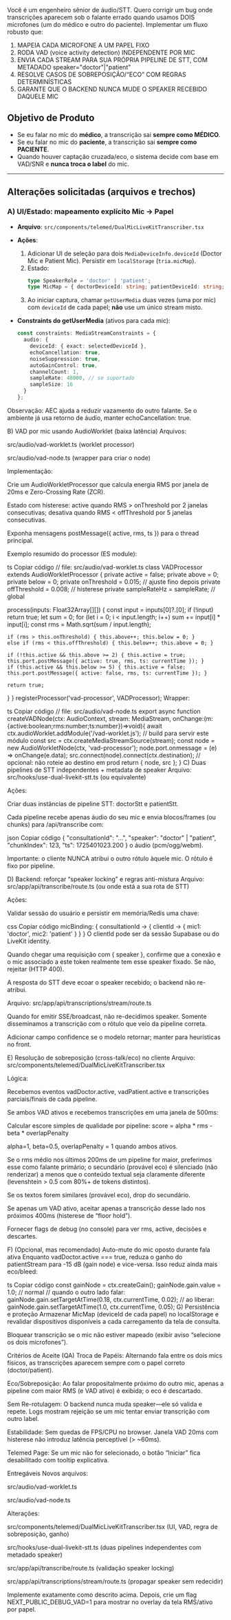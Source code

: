 Você é um engenheiro sênior de áudio/STT. Quero corrigir um bug onde transcrições aparecem sob o falante errado quando usamos DOIS microfones (um do médico e outro do paciente). Implementar um fluxo robusto que:

1) MAPEIA CADA MICROFONE A UM PAPEL FIXO
2) RODA VAD (voice activity detection) INDEPENDENTE POR MIC
3) ENVIA CADA STREAM PARA SUA PRÓPRIA PIPELINE DE STT, COM METADADO speaker="doctor"|"patient"
4) RESOLVE CASOS DE SOBREPOSIÇÃO/“ECO” COM REGRAS DETERMINÍSTICAS
5) GARANTE QUE O BACKEND NUNCA MUDE O SPEAKER RECEBIDO DAQUELE MIC

## Objetivo de Produto
- Se eu falar no mic do **médico**, a transcrição sai **sempre como MÉDICO**.
- Se eu falar no mic do **paciente**, a transcrição sai **sempre como PACIENTE**.
- Quando houver captação cruzada/eco, o sistema decide com base em VAD/SNR e **nunca troca o label** do mic.

---

## Alterações solicitadas (arquivos e trechos)

### A) UI/Estado: mapeamento explícito Mic → Papel
- **Arquivo**: `src/components/telemed/DualMicLiveKitTranscriber.tsx`
- **Ações**:
  1. Adicionar UI de seleção para dois `MediaDeviceInfo.deviceId` (Doctor Mic e Patient Mic). Persistir em `localStorage` (`tria.micMap`).
  2. Estado:
     ```ts
     type SpeakerRole = 'doctor' | 'patient';
     type MicMap = { doctorDeviceId: string; patientDeviceId: string; };
     ```
  3. Ao iniciar captura, chamar `getUserMedia` duas vezes (uma por mic) com `deviceId` de cada papel; **não** use um único stream misto.

- **Constraints do getUserMedia** (ativos para cada mic):
  ```ts
  const constraints: MediaStreamConstraints = {
    audio: {
      deviceId: { exact: selectedDeviceId },
      echoCancellation: true,
      noiseSuppression: true,
      autoGainControl: true,
      channelCount: 1,
      sampleRate: 48000, // se suportado
      sampleSize: 16
    }
  };
Observação: AEC ajuda a reduzir vazamento do outro falante. Se o ambiente já usa retorno de áudio, manter echoCancellation: true.

B) VAD por mic usando AudioWorklet (baixa latência)
Arquivos:

src/audio/vad-worklet.ts (worklet processor)

src/audio/vad-node.ts (wrapper para criar o node)

Implementação:

Crie um AudioWorkletProcessor que calcula energia RMS por janela de 20ms e Zero-Crossing Rate (ZCR).

Estado com histerese: active quando RMS > onThreshold por 2 janelas consecutivas; desativa quando RMS < offThreshold por 5 janelas consecutivas.

Exponha mensagens postMessage({ active, rms, ts }) para o thread principal.

Exemplo resumido do processor (ES module):

ts
Copiar código
// file: src/audio/vad-worklet.ts
class VADProcessor extends AudioWorkletProcessor {
  private active = false;
  private above = 0;
  private below = 0;
  private onThreshold = 0.015;   // ajuste fino depois
  private offThreshold = 0.008;  // histerese
  private sampleRateHz = sampleRate; // global

  process(inputs: Float32Array[][]) {
    const input = inputs[0]?.[0];
    if (!input) return true;
    let sum = 0;
    for (let i = 0; i < input.length; i++) sum += input[i] * input[i];
    const rms = Math.sqrt(sum / input.length);

    if (rms > this.onThreshold) { this.above++; this.below = 0; }
    else if (rms < this.offThreshold) { this.below++; this.above = 0; }

    if (!this.active && this.above >= 2) { this.active = true; this.port.postMessage({ active: true, rms, ts: currentTime }); }
    if (this.active && this.below >= 5) { this.active = false; this.port.postMessage({ active: false, rms, ts: currentTime }); }

    return true;
  }
}
registerProcessor('vad-processor', VADProcessor);
Wrapper:

ts
Copiar código
// file: src/audio/vad-node.ts
export async function createVADNode(ctx: AudioContext, stream: MediaStream, onChange:(m:{active:boolean;rms:number;ts:number})=>void){
  await ctx.audioWorklet.addModule('/vad-worklet.js'); // build para servir este módulo
  const src = ctx.createMediaStreamSource(stream);
  const node = new AudioWorkletNode(ctx, 'vad-processor');
  node.port.onmessage = (e) => onChange(e.data);
  src.connect(node).connect(ctx.destination); // opcional: não roteie ao destino em prod
  return { node, src };
}
C) Duas pipelines de STT independentes + metadata de speaker
Arquivo: src/hooks/use-dual-livekit-stt.ts (ou equivalente)

Ações:

Criar duas instâncias de pipeline STT: doctorStt e patientStt.

Cada pipeline recebe apenas áudio do seu mic e envia blocos/frames (ou chunks) para /api/transcribe com:

json
Copiar código
{
  "consultationId": "...",
  "speaker": "doctor" | "patient",
  "chunkIndex": 123,
  "ts": 1725401023.200
}
o áudio (pcm/ogg/webm).

Importante: o cliente NUNCA atribui o outro rótulo àquele mic. O rótulo é fixo por pipeline.

D) Backend: reforçar “speaker locking” e regras anti-mistura
Arquivo: src/app/api/transcribe/route.ts (ou onde está a sua rota de STT)

Ações:

Validar sessão do usuário e persistir em memória/Redis uma chave:

css
Copiar código
micBinding: { consultationId -> { clientId -> { mic1: 'doctor', mic2: 'patient' } } }
O clientId pode ser da sessão Supabase ou do LiveKit identity.

Quando chegar uma requisição com { speaker }, confirme que a conexão e o mic associado a este token realmente tem esse speaker fixado. Se não, rejeitar (HTTP 400).

A resposta do STT deve ecoar o speaker recebido; o backend não re-atribui.

Arquivo: src/app/api/transcriptions/stream/route.ts

Quando for emitir SSE/broadcast, não re-decidimos speaker. Somente disseminamos a transcrição com o rótulo que veio da pipeline correta.

Adicionar campo confidence se o modelo retornar; manter para heurísticas no front.

E) Resolução de sobreposição (cross-talk/eco) no cliente
Arquivo: src/components/telemed/DualMicLiveKitTranscriber.tsx

Lógica:

Recebemos eventos vadDoctor.active, vadPatient.active e transcrições parciais/finais de cada pipeline.

Se ambos VAD ativos e recebemos transcrições em uma janela de 500ms:

Calcular escore simples de qualidade por pipeline: score = alpha * rms - beta * overlapPenalty

alpha=1, beta=0.5, overlapPenalty = 1 quando ambos ativos.

Se o rms médio nos últimos 200ms de um pipeline for maior, preferimos esse como falante primário; o secundário (provável eco) é silenciado (não renderizar) a menos que o conteúdo textual seja claramente diferente (levenshtein > 0.5 com 80%+ de tokens distintos).

Se os textos forem similares (provável eco), drop do secundário.

Se apenas um VAD ativo, aceitar apenas a transcrição desse lado nos próximos 400ms (histerese de “floor hold”).

Fornecer flags de debug (no console) para ver rms, active, decisões e descartes.

F) (Opcional, mas recomendado) Auto-mute do mic oposto durante fala ativa
Enquanto vadDoctor.active === true, reduza o ganho do patientStream para -15 dB (gain node) e vice-versa. Isso reduz ainda mais eco/bleed:

ts
Copiar código
const gainNode = ctx.createGain();
gainNode.gain.value = 1.0; // normal
// quando o outro lado falar:
gainNode.gain.setTargetAtTime(0.18, ctx.currentTime, 0.02);
// ao liberar:
gainNode.gain.setTargetAtTime(1.0, ctx.currentTime, 0.05);
G) Persistência e proteção
Armazenar MicMap (deviceId de cada papel) no localStorage e revalidar dispositivos disponíveis a cada carregamento da tela de consulta.

Bloquear transcrição se o mic não estiver mapeado (exibir aviso “selecione os dois microfones”).

Critérios de Aceite (QA)
Troca de Papéis: Alternando fala entre os dois mics físicos, as transcrições aparecem sempre com o papel correto (doctor/patient).

Eco/Sobreposição: Ao falar propositalmente próximo do outro mic, apenas a pipeline com maior RMS (e VAD ativo) é exibida; o eco é descartado.

Sem Re-rotulagem: O backend nunca muda speaker—ele só valida e repete. Logs mostram rejeição se um mic tentar enviar transcrição com outro label.

Estabilidade: Sem quedas de FPS/CPU no browser. Janela VAD 20ms com histerese não introduz latência perceptível (> ~60ms).

Telemed Page: Se um mic não for selecionado, o botão “Iniciar” fica desabilitado com tooltip explicativa.

Entregáveis
Novos arquivos:

src/audio/vad-worklet.ts

src/audio/vad-node.ts

Alterações:

src/components/telemed/DualMicLiveKitTranscriber.tsx (UI, VAD, regra de sobreposição, ganho)

src/hooks/use-dual-livekit-stt.ts (duas pipelines independentes com metadado speaker)

src/app/api/transcribe/route.ts (validação speaker locking)

src/app/api/transcriptions/stream/route.ts (propagar speaker sem redecidir)

Implemente exatamente como descrito acima. Depois, crie um flag NEXT_PUBLIC_DEBUG_VAD=1 para mostrar no overlay da tela RMS/ativo por papel.
